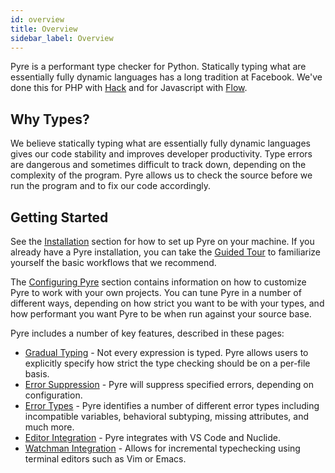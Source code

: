 ```yaml
---
id: overview
title: Overview
sidebar_label: Overview
---
```


Pyre is a performant type checker for Python. Statically typing what are 
essentially fully dynamic languages has a long tradition at Facebook. 
We've done this for PHP with [Hack](https://hacklang.org/) and for Javascript 
with [Flow](https://flow.org/). 

## Why Types?
We believe statically typing what are essentially fully dynamic languages 
gives our code stability and improves developer productivity. Type errors are 
dangerous and sometimes difficult to track down, depending on the complexity 
of the program. Pyre allows us to check the source before we run the program 
and to fix our code accordingly.


## Getting Started
See the [Installation](installation.md) section for how to set up Pyre on your 
machine. If you already have a Pyre installation, you can take the 
[Guided Tour](guided_tour.md) to familiarize yourself the basic workflows 
that we recommend.

The [Configuring Pyre](http://configuration.html/) section contains information 
on how to customize Pyre to work with your own projects. You can tune Pyre in 
a number of different ways, depending on how strict you want to be with your 
types, and how performant you want Pyre to be when run against your source base. 

Pyre includes a number of key features, described in these pages:

* [Gradual Typing](gradual-typing.html) - Not every expression is typed. Pyre 
   allows users to explicitly specify how strict the type checking should be 
   on a per-file basis.
* [Error Suppression](error-suppression.html) - Pyre will suppress specified 
   errors, depending on configuration. 
* [Error Types](error-types.html) - Pyre identifies a number of different error 
   types including incompatible variables, behavioral subtyping, missing 
   attributes, and much more. 
* [Editor Integration](lsp-integration.html) - Pyre integrates with VS Code and 
   Nuclide. 
* [Watchman Integration](watchman-integration.html) - Allows for incremental 
   typechecking using terminal editors such as Vim or Emacs.
